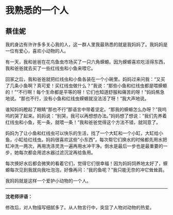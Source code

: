 # 我熟悉的一个人 #

## 蔡佳妮 ##

我的身边有许许多多关心我的人，这一群人里我最熟悉的就是我妈妈了。我妈妈是一位有爱心，喜欢小动物的人。
   
有一天，我和爸爸在花鸟鱼虫市场买了一只六角蝾螈。因为蝾螈喜欢吃活得东西，我和爸爸就去买了一些红线虫和小鱼来喂它。
   
回家之后，我和爸爸就把红线虫和小鱼各装在一个小碗里。妈妈过来问我：“又买了几条小鱼啊？真可爱！买红线虫做什么？”我说：“那些小鱼和红线虫都是喂蝾螈的！”“不行啊！每个生命都是平等的呀！它们也知道舒服和痛苦的呀！”妈妈焦急地说。“那也不行，没有小鱼和红线虫蝾螈就没法活了呀！”我大声地说。
   
谁知妈妈瞪起了眼睛“那也不行”那语言中带着坚定。“那我的蝾螈怎么办呀？”我呜呜的哭了起来。妈妈说：“别哭，我可以再想想办法。”妈妈想了想说：“我们先养着红线虫和小鱼，死一条，就喂一条！”我和爸爸觉得这个方法不错，就同意了。
   
妈妈为了让小鱼和红线虫可以快乐的生活，找了一个大缸和一个小缸，大缸给小鱼，小缸给红线虫。妈妈很喜欢这些“小东西”，每次帮它们换水的时候都先用水把缸冲洗一两次，再用洗涤灵洗一遍再用水冲干净。倒水是最后一步也是最重要的一步，她每次都会用滤水器过滤沉淀再给鱼用。
   
每次换好水后都会微笑的看着它们，觉得它们很幸福！因为妈妈饲养地太好了，蝾螈每次见到我就向我吐泡泡，好像再问：“我的鱼呢？”我只能无奈的冲它耸耸肩。
   
我妈妈就是这样一个爱护小动物的一个人。

--------------------------------

**沈老师评语：**

修改后，对人物描写细腻多了。从人物言行中，突显了人物对动物的热爱。